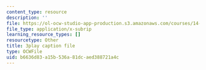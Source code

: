 ```yaml
---
content_type: resource
description: ''
file: https://ol-ocw-studio-app-production.s3.amazonaws.com/courses/14-01sc-principles-of-microeconomics-fall-2011/b6636d83a15b536a81dcaed388721a4c_pmolioUklXI.vtt
file_type: application/x-subrip
learning_resource_types: []
resourcetype: Other
title: 3play caption file
type: OCWFile
uid: b6636d83-a15b-536a-81dc-aed388721a4c
---
```

